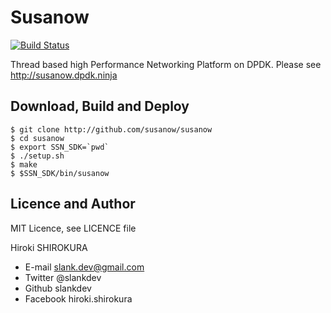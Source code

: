 
# Susanow

[![Build Status](https://travis-ci.org/susanow/susanow.svg?branch=master)](https://travis-ci.org/susanow/susanow)

Thread based high Performance Networking Platform on DPDK.
Please see http://susanow.dpdk.ninja


## Download, Build and Deploy

```
$ git clone http://github.com/susanow/susanow
$ cd susanow
$ export SSN_SDK=`pwd`
$ ./setup.sh
$ make
$ $SSN_SDK/bin/susanow
```

## Licence and Author

MIT Licence, see LICENCE file

Hiroki SHIROKURA

 - E-mail slank.dev@gmail.com
 - Twitter @slankdev
 - Github  slankdev
 - Facebook hiroki.shirokura


